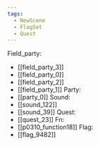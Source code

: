 ```yaml
---
tags:
  - NewScene
  - FlagSet
  - Quest
---
```

Field_party:
- [[field_party_3]]
- [[field_party_0]]
- [[field_party_2]]
- [[field_party_1]]
Party:
- [[party_0]]
Sound:
- [[sound_122]]
- [[sound_39]]
Quest:
- [[quest_23]]
Fn:
- [[p0310_function18]]
Flag:
- [[flag_9482]]
